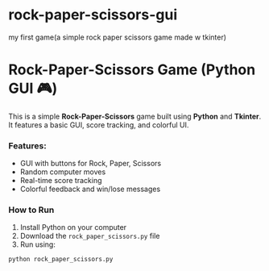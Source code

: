 # rock-paper-scissors-gui
my first game(a simple rock paper scissors game made w tkinter)
# Rock-Paper-Scissors Game (Python GUI 🎮)

This is a simple **Rock-Paper-Scissors** game built using **Python** and **Tkinter**.  
It features a basic GUI, score tracking, and colorful UI.

### Features:
- GUI with buttons for Rock, Paper, Scissors
- Random computer moves
- Real-time score tracking
- Colorful feedback and win/lose messages

### How to Run

1. Install Python on your computer
2. Download the `rock_paper_scissors.py` file
3. Run using:
```bash
python rock_paper_scissors.py
